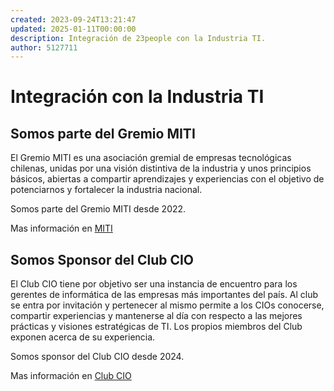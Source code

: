 ```yaml
---
created: 2023-09-24T13:21:47
updated: 2025-01-11T00:00:00
description: Integración de 23people con la Industria TI.
author: 5127711
---
```


# Integración con la Industria TI

## Somos parte del Gremio MITI

El Gremio MITI es una asociación gremial de empresas tecnológicas chilenas, unidas por una visión distintiva de la industria y unos principios básicos, abiertas a compartir aprendizajes y experiencias con el objetivo de potenciarnos y fortalecer la industria nacional.

Somos parte del Gremio MITI desde 2022.

Mas información en [MITI](https://www.miti.cl/)

## Somos Sponsor del Club CIO

El Club CIO tiene por objetivo ser una instancia de encuentro para los gerentes de informática de las empresas más importantes del país. Al club se entra por invitación y pertenecer al mismo permite a los CIOs conocerse, compartir experiencias y mantenerse al día con respecto a las mejores prácticas y visiones estratégicas de TI. Los propios miembros del Club exponen acerca de su experiencia.

Somos sponsor del Club CIO desde 2024.

Mas información en [Club CIO](https://cetiuc.com/index.php/club-cio/)
